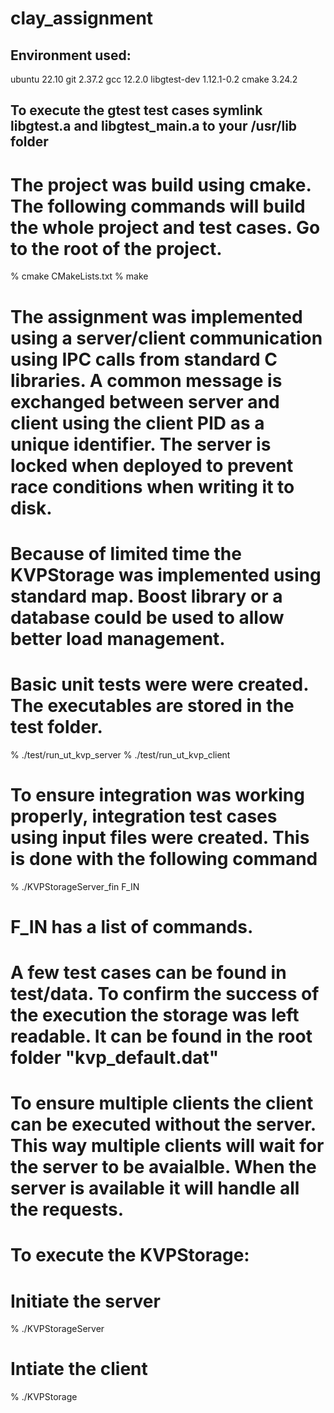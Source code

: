 # clay_assignment

## Environment used: 
ubuntu 22.10
git 2.37.2
gcc 12.2.0
libgtest-dev 1.12.1-0.2
cmake 3.24.2

## To execute the gtest test cases symlink libgtest.a and libgtest_main.a to your /usr/lib folder

# The project was build using cmake. The following commands will build the whole project and test cases. Go to the root of the project.
% cmake CMakeLists.txt
% make

# The assignment was implemented using a server/client communication using IPC calls from standard C libraries. A common message is exchanged between server and client using the client PID as a unique identifier. The server is locked when deployed to prevent race conditions when writing it to disk. 

# Because of limited time the KVPStorage was implemented using standard map. Boost library or a database could be used to allow better load management.

# Basic unit tests were were created. The executables are stored in the test folder.
% ./test/run_ut_kvp_server
% ./test/run_ut_kvp_client

# To ensure integration was working properly, integration test cases using input files were created. This is done with the following command
% ./KVPStorageServer_fin F_IN

# F_IN has a list of commands.
# A few test cases can be found in test/data. To confirm the success of the execution the storage was left readable. It can be found in the root folder "kvp_default.dat"

# To ensure multiple clients the client can be executed without the server. This way multiple clients will wait for the server to be avaialble. When the server is available it will handle all the requests.

# To execute the KVPStorage:

# Initiate the server
% ./KVPStorageServer

# Intiate the client
% ./KVPStorage


